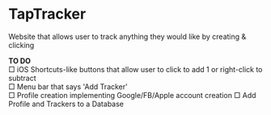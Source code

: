 # TapTracker
Website that allows user to track anything they would like by creating &amp; clicking

**TO DO**  
□ iOS Shortcuts-like buttons that allow user to click to add 1 or right-click to subtract  
□ Menu bar that says 'Add Tracker'  
□ Profile creation implementing Google/FB/Apple account creation
□ Add Profile and Trackers to a Database
